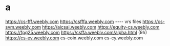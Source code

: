 # a
https://cs-fff.weebly.com
https://csfffa.weebly.com    ---- vrs files
https://cs-svm.weebly.com
https://aicsai.weebly.com
https://equity-cs.weebly.com
https://fpg25.weebly.com
https://csffa.weebly.com/alpha.html (9h)
https://cs-ev.weebly.com
cs-coin.weebly.com
cs-cy.weebly.com
